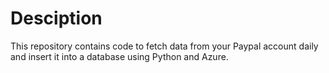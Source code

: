 # Desciption
This repository contains code to fetch data from your Paypal account daily and insert it into a database using Python and Azure. 
